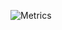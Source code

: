 ![Metrics](https://metrics.lecoq.io/S0NES?template=terminal&repositories.forks=true&introduction=1&isocalendar=1&lines=1&projects=1&stars=1&pagespeed=1&introduction.title=true&isocalendar.duration=full-year&projects.limit=8&projects.descriptions=true&stars.limit=4&pagespeed.url=.user.website&pagespeed.detailed=false&pagespeed.screenshot=false&config.timezone=America%2FSao_Paulo)
